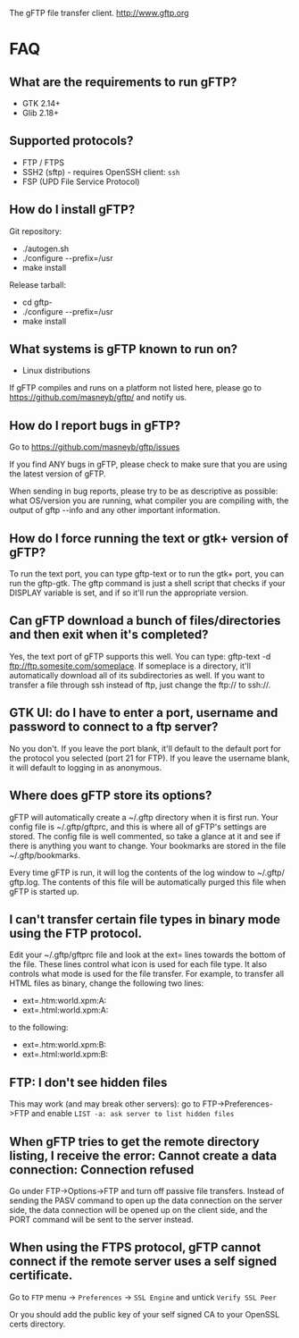 The gFTP file transfer client. http://www.gftp.org

# FAQ

## What are the requirements to run gFTP?

  - GTK 2.14+
  - Glib 2.18+


## Supported protocols?

  - FTP / FTPS
  - SSH2 (sftp) - requires OpenSSH client: `ssh`
  - FSP  (UPD File Service Protocol)


## How do I install gFTP?

  Git repository:

  - ./autogen.sh
  - ./configure --prefix=/usr
  - make install

  Release tarball:

  - cd gftp-<version>
  - ./configure --prefix=/usr
  - make install


## What systems is gFTP known to run on?

  - Linux distributions

  If gFTP compiles and runs on a platform not listed here, please go to
  https://github.com/masneyb/gftp/ and notify us.


## How do I report bugs in gFTP?

  Go to https://github.com/masneyb/gftp/issues

  If you find ANY bugs in gFTP, please check to make sure that you are using the
  latest version of gFTP.

  When sending in bug reports, please try to be as descriptive as
  possible: what OS/version you are running, what compiler you are
  compiling with, the output of gftp --info and any other important information.


## How do I force running the text or gtk+ version of gFTP?

  To run the text port, you can type gftp-text or to run the gtk+ port, you can
  run the gftp-gtk. The gftp command is just a shell script that checks if your
  DISPLAY variable is set, and if so it'll run the appropriate version.


## Can gFTP download a bunch of files/directories and then exit when it's completed?

  Yes, the text port of gFTP supports this well. You can type:
  gftp-text -d ftp://ftp.somesite.com/someplace.
  If someplace is a directory, it'll automatically download all of its
  subdirectories as well. If you want to transfer a file through ssh instead of
  ftp, just change the ftp:// to ssh://.


## GTK UI: do I have to enter a port, username and password to connect to a ftp server?

  No you don't. If you leave the port blank, it'll default to the default port
  for the protocol you selected (port 21 for FTP). If you leave the username
  blank, it will default to logging in as anonymous.


## Where does gFTP store its options?

  gFTP will automatically create a ~/.gftp directory when it is first run. Your
  config file is ~/.gftp/gftprc, and this is where all of gFTP's settings are
  stored. The config file is well commented, so take a glance at it and see if
  there is anything you want to change. Your bookmarks are stored in the file
  ~/.gftp/bookmarks.

  Every time gFTP is run, it will log the contents of the log window to ~/.gftp/
  gftp.log. The contents of this file will be automatically purged this file when
  gFTP is started up.


## I can't transfer certain file types in binary mode using the FTP protocol.

  Edit your ~/.gftp/gftprc file and look at the ext= lines towards the bottom of
  the file. These lines control what icon is used for each file type. It also
  controls what mode is used for the file transfer. For example, to transfer all
  HTML files as binary, change the following two lines:

  - ext=.htm:world.xpm:A:
  - ext=.html:world.xpm:A:

  to the following:
  - ext=.htm:world.xpm:B:
  - ext=.html:world.xpm:B:


## FTP: I don't see hidden files

  This may work (and may break other servers): go to FTP->Preferences->FTP
  and enable `LIST -a: ask server to list hidden files`


## When gFTP tries to get the remote directory listing, I receive the error: Cannot create a data connection: Connection refused

  Go under FTP->Options->FTP and turn off passive file transfers. Instead of
  sending the PASV command to open up the data connection on the server side, the
  data connection will be opened up on the client side, and the PORT command will
  be sent to the server instead.


## When using the FTPS protocol, gFTP cannot connect if the remote server uses a self signed certificate.

  Go to `FTP` menu -> `Preferences` -> `SSL Engine` and untick `Verify SSL Peer`

  Or you should add the public key of your self signed CA to your OpenSSL certs
  directory.

